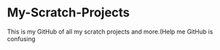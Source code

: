 # My-Scratch-Projects
This is my GitHub of all my scratch projects and more.(Help me GitHub is confusing
